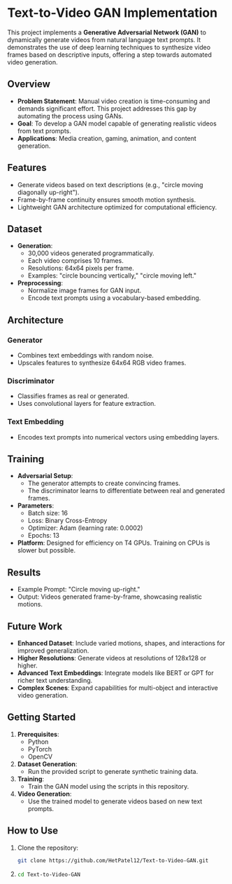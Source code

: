 # Text-to-Video GAN Implementation

This project implements a **Generative Adversarial Network (GAN)** to dynamically generate videos from natural language text prompts. It demonstrates the use of deep learning techniques to synthesize video frames based on descriptive inputs, offering a step towards automated video generation.

## Overview

- **Problem Statement**: Manual video creation is time-consuming and demands significant effort. This project addresses this gap by automating the process using GANs.
- **Goal**: To develop a GAN model capable of generating realistic videos from text prompts.
- **Applications**: Media creation, gaming, animation, and content generation.

## Features

- Generate videos based on text descriptions (e.g., "circle moving diagonally up-right").
- Frame-by-frame continuity ensures smooth motion synthesis.
- Lightweight GAN architecture optimized for computational efficiency.

## Dataset

- **Generation**: 
  - 30,000 videos generated programmatically.
  - Each video comprises 10 frames.
  - Resolutions: 64x64 pixels per frame.
  - Examples: "circle bouncing vertically," "circle moving left."
- **Preprocessing**:
  - Normalize image frames for GAN input.
  - Encode text prompts using a vocabulary-based embedding.

## Architecture

### Generator
- Combines text embeddings with random noise.
- Upscales features to synthesize 64x64 RGB video frames.

### Discriminator
- Classifies frames as real or generated.
- Uses convolutional layers for feature extraction.

### Text Embedding
- Encodes text prompts into numerical vectors using embedding layers.

## Training

- **Adversarial Setup**:
  - The generator attempts to create convincing frames.
  - The discriminator learns to differentiate between real and generated frames.
- **Parameters**:
  - Batch size: 16
  - Loss: Binary Cross-Entropy
  - Optimizer: Adam (learning rate: 0.0002)
  - Epochs: 13
- **Platform**: Designed for efficiency on T4 GPUs. Training on CPUs is slower but possible.

## Results

- Example Prompt: "Circle moving up-right."
- Output: Videos generated frame-by-frame, showcasing realistic motions.

## Future Work

- **Enhanced Dataset**: Include varied motions, shapes, and interactions for improved generalization.
- **Higher Resolutions**: Generate videos at resolutions of 128x128 or higher.
- **Advanced Text Embeddings**: Integrate models like BERT or GPT for richer text understanding.
- **Complex Scenes**: Expand capabilities for multi-object and interactive video generation.

## Getting Started

1. **Prerequisites**:
   - Python
   - PyTorch
   - OpenCV
2. **Dataset Generation**:
   - Run the provided script to generate synthetic training data.
3. **Training**:
   - Train the GAN model using the scripts in this repository.
4. **Video Generation**:
   - Use the trained model to generate videos based on new text prompts.

## How to Use

1. Clone the repository:
   ```bash
   git clone https://github.com/HetPatel12/Text-to-Video-GAN.git
2. ```bash
   cd Text-to-Video-GAN
